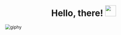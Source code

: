<h1 align="center"> Hello, there! <img src="https://github.com/TheDudeThatCode/TheDudeThatCode/blob/master/Assets/Hi.gif" width="35" /></h1>

![giphy](https://user-images.githubusercontent.com/86170100/197214541-2b31641e-3fec-4c3b-b699-34f71ddbecfe.gif)




<!--
**robism05/robism05** is a ✨ _special_ ✨ repository because its `README.md` (this file) appears on your GitHub profile.


